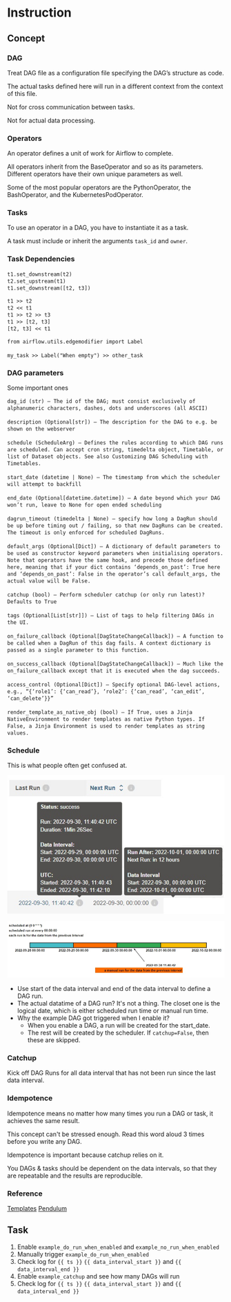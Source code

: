 # Instruction

## Concept

### DAG
Treat DAG file as a configuration file specifying the DAG’s structure as code.

The actual tasks defined here will run in a different context from the context of this file.

Not for cross communication between tasks.

Not for actual data processing.


### Operators
An operator defines a unit of work for Airflow to complete. 

All operators inherit from the BaseOperator and so as its parameters. Different operators have their own unique parameters as well.

Some of the most popular operators are the PythonOperator, the BashOperator, and the KubernetesPodOperator.


### Tasks
To use an operator in a DAG, you have to instantiate it as a task.

A task must include or inherit the arguments `task_id` and `owner`.


### Task Dependencies
```
t1.set_downstream(t2)
t2.set_upstream(t1)
t1.set_downstream([t2, t3])
```
```
t1 >> t2
t2 << t1
t1 >> t2 >> t3
t1 >> [t2, t3]
[t2, t3] << t1
```

```
from airflow.utils.edgemodifier import Label

my_task >> Label("When empty") >> other_task
```

### DAG parameters
Some important ones

```
dag_id (str) – The id of the DAG; must consist exclusively of alphanumeric characters, dashes, dots and underscores (all ASCII)

description (Optional[str]) – The description for the DAG to e.g. be shown on the webserver

schedule (ScheduleArg) – Defines the rules according to which DAG runs are scheduled. Can accept cron string, timedelta object, Timetable, or list of Dataset objects. See also Customizing DAG Scheduling with Timetables.

start_date (datetime | None) – The timestamp from which the scheduler will attempt to backfill

end_date (Optional[datetime.datetime]) – A date beyond which your DAG won’t run, leave to None for open ended scheduling

dagrun_timeout (timedelta | None) – specify how long a DagRun should be up before timing out / failing, so that new DagRuns can be created. The timeout is only enforced for scheduled DagRuns.

default_args (Optional[Dict]) – A dictionary of default parameters to be used as constructor keyword parameters when initialising operators. Note that operators have the same hook, and precede those defined here, meaning that if your dict contains ‘depends_on_past’: True here and ‘depends_on_past’: False in the operator’s call default_args, the actual value will be False.

catchup (bool) – Perform scheduler catchup (or only run latest)? Defaults to True

tags (Optional[List[str]]) – List of tags to help filtering DAGs in the UI.

on_failure_callback (Optional[DagStateChangeCallback]) – A function to be called when a DagRun of this dag fails. A context dictionary is passed as a single parameter to this function.

on_success_callback (Optional[DagStateChangeCallback]) – Much like the on_failure_callback except that it is executed when the dag succeeds.

access_control (Optional[Dict]) – Specify optional DAG-level actions, e.g., “{‘role1’: {‘can_read’}, ‘role2’: {‘can_read’, ‘can_edit’, ‘can_delete’}}”

render_template_as_native_obj (bool) – If True, uses a Jinja NativeEnvironment to render templates as native Python types. If False, a Jinja Environment is used to render templates as string values.
```


### Schedule

This is what people often get confused at.

![](images/data_interval1.jpg)

![](images/data_interval2.jpg)

- Use start of the data interval and end of the data interval to define a DAG run.
- The actual datatime of a DAG run? It's not a thing. The closet one is the logical date, which is either scheduled run time or manual run time.
- Why the example DAG got triggered when I enable it? 
  - When you enable a DAG, a run will be created for the start_date. 
  - The rest will be created by the scheduler. If `catchup=False`, then these are skipped.

### Catchup

Kick off DAG Runs for all data interval that has not been run since the last data interval.


### Idempotence

Idempotence means no matter how many times you run a DAG or task, it achieves the same result.

This concept can't be stressed enough. Read this word aloud 3 times before you write any DAG.

Idempotence is important because catchup relies on it.

You DAGs & tasks should be dependent on the data intervals, so that they are repeatable and the results are reproducible.


### Reference
[Templates](https://airflow.apache.org/docs/apache-airflow/stable/templates-ref.html)
[Pendulum](https://pendulum.eustace.io/docs/#introduction)


## Task
1. Enable `example_do_run_when_enabled` and `example_no_run_when_enabled`
2. Manually trigger `example_do_run_when_enabled`
3. Check log for `{{ ts }}` `{{ data_interval_start }}` and `{{ data_interval_end }}`
4. Enable `example_catchup` and see how many DAGs will run 
5. Check log for `{{ ts }}` `{{ data_interval_start }}` and `{{ data_interval_end }}`
